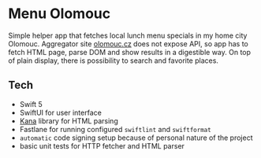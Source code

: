 # Menu Olomouc

Simple helper app that fetches local lunch menu specials in my home city Olomouc. Aggregator site [olomouc.cz](https://www.olomouc.cz/poledni-menu/) does not expose API, so app has to fetch HTML page, parse DOM and show results in a digestible way. On top of plain display, there is possibility to search and favorite places.

## Tech

- Swift 5
- SwiftUI for user interface
- [Kana](https://github.com/tid-kijyun/Kanna) library for HTML parsing
- Fastlane for running configured `swiftlint` and `swiftformat`
- `automatic` code signing setup because of personal nature of the project
- basic unit tests for HTTP fetcher and HTML parser
